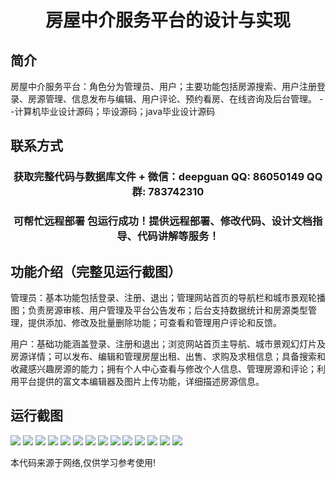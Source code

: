 <p><h1 align="center">房屋中介服务平台的设计与实现</h1></p>

## 简介
房屋中介服务平台：角色分为管理员、用户；主要功能包括房源搜索、用户注册登录、房源管理、信息发布与编辑、用户评论、预约看房、在线咨询及后台管理。    --计算机毕业设计源码；毕设源码；java毕业设计源码


## 联系方式
<p><h3 align="center">获取完整代码与数据库文件 + 微信：deepguan QQ: 86050149 QQ群: 783742310</h3></p>
<p><h3 align="center">可帮忙远程部署 包运行成功！提供远程部署、修改代码、设计文档指导、代码讲解等服务！</h3></p>

## 功能介绍（完整见运行截图）
管理员：基本功能包括登录、注册、退出；管理网站首页的导航栏和城市景观轮播图；负责房源审核、用户管理及平台公告发布；后台支持数据统计和房源类型管理，提供添加、修改及批量删除功能；可查看和管理用户评论和反馈。

用户：基础功能涵盖登录、注册和退出；浏览网站首页主导航、城市景观幻灯片及房源详情；可以发布、编辑和管理房屋出租、出售、求购及求租信息；具备搜索和收藏感兴趣房源的能力；拥有个人中心查看与修改个人信息、管理房源和评论；利用平台提供的富文本编辑器及图片上传功能，详细描述房源信息。


## 运行截图
![](img/001.jpg)
![](img/002.jpg)
![](img/003.jpg)
![](img/004.jpg)
![](img/005.jpg)
![](img/006.jpg)
![](img/007.jpg)
![](img/008.jpg)
![](img/009.jpg)
![](img/010.jpg)
![](img/011.jpg)
![](img/012.jpg)
![](img/013.jpg)
![](img/014.jpg)

<p>本代码来源于网络,仅供学习参考使用!</p>
